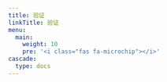 ```yaml
---
title: 验证
linkTitle: 验证
menu:
  main:
    weight: 10
    pre: '<i class="fas fa-microchip"></i>'
cascade:
  type: docs
---
```

